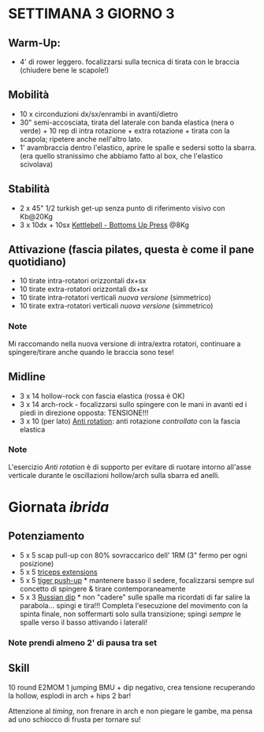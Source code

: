 # SETTIMANA 3 GIORNO 3

## Warm-Up:

 * 4' di rower leggero. focalizzarsi sulla tecnica di tirata con le braccia (chiudere bene le scapole!)

## Mobilità

 * 10 x circonduzioni dx/sx/enrambi in avanti/dietro 
 * 30" semi-accosciata, tirata del laterale con banda elastica (nera o verde) + 10 rep di intra rotazione + extra rotazione + tirata con la scapola; ripetere anche nell'altro lato.
 * 1' avambraccia dentro l'elastico, aprire le spalle e sedersi sotto la sbarra. (era quello stranissimo che abbiamo fatto al box, che l'elastico scivolava)

## Stabilità

 * 2 x 45" 1/2 turkish get-up senza punto di riferimento visivo con Kb@20Kg
 * 3 x 10dx + 10sx [Kettlebell - Bottoms Up Press](https://www.youtube.com/watch?v=J5LEpIZSDS0) @8Kg

## Attivazione (fascia pilates, questa è come il pane quotidiano)

 * 10 tirate intra-rotatori orizzontali dx+sx
 * 10 tirate extra-rotatori orizzontali dx+sx
 * 10 tirate intra-rotatori verticali _nuova versione_ (simmetrico)
 * 10 tirate extra-rotatori verticali _nuova versione_ (simmetrico)

### Note

Mi raccomando nella nuova versione di intra/extra rotatori, continuare a spingere/tirare anche quando le braccia sono tese!

## Midline

 * 3 x 14 hollow-rock con fascia elastica (rossa è OK)
 * 3 x 14 arch-rock - focalizzarsi sullo spingere con le mani in avanti ed i piedi in direzione opposta: TENSIONE!!!
 * 3 x 10 (per lato) [Anti rotation](https://www.youtube.com/watch?v=x4oGIJ4SxdM): anti rotazione _controllato_ con la fascia elastica

### Note

L'esercizio _Anti rotation_ è di supporto per evitare di ruotare intorno all'asse verticale durante le oscillazioni hollow/arch sulla sbarra ed anelli.

# Giornata _ibrida_

## Potenziamento

* 5 x 5 scap pull-up con 80% sovraccarico dell' 1RM (3" fermo per ogni posizione)
* 5 x 5 [triceps extensions](https://www.youtube.com/watch?v=VYgVTinbx_A)
* 5 x 5 [tiger push-up](https://www.youtube.com/watch?v=e85uTL4jXYw) * mantenere basso il sedere, focalizzarsi sempre sul concetto di spingere & tirare contemporaneamente
* 5 x 3 [Russian dip](https://www.youtube.com/watch?v=UHRxImzaZvM) * non "cadere" sulle spalle ma ricordati di far salire la parabola... spingi e tira!!! Completa l'esecuzione del movimento con la spinta finale, non soffermarti solo sulla transizione; spingi _sempre_ le spalle verso il basso attivando i laterali!

### Note prendi almeno 2' di pausa tra set

## Skill

10 round E2MOM 1 jumping BMU + dip negativo, crea tensione recuperando la hollow, esplodi in arch + hips 2 bar!

Attenzione al _timing_, non frenare in arch e non piegare le gambe, ma pensa ad uno schiocco di frusta per tornare su!

